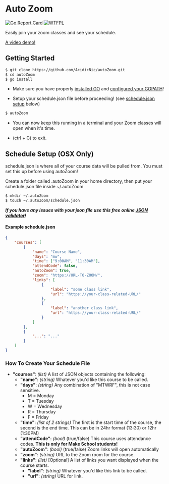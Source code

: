 # Auto Zoom

[![Go Report Card](https://goreportcard.com/badge/github.com/acidicnic/autoZoom)](https://goreportcard.com/report/github.com/acidicnic/autoZoom)
[![WTFPL](http://www.wtfpl.net/wp-content/uploads/2012/12/wtfpl-badge-4.png)](http://www.wtfpl.net/)


Easily join your zoom classes and see your schedule.

[A video demo!](https://www.youtube.com/watch?v=J8eeF-AAvSw)


## Getting Started
```bash
$ git clone https://github.com/AcidicNic/autoZoom.git
$ cd autoZoom
$ go install
```

- Make sure you have properly [installed GO](https://golang.org/doc/install) and [configured your GOPATH](https://github.com/golang/go/wiki/SettingGOPATH)!

- Setup your schedule.json file before proceeding! (see [schedule.json setup](#schedule-setup) below)

```bash
$ autoZoom
```

- You can now keep this running in a terminal and your Zoom classes will open when it's time.

- (ctrl + C) to exit.


## Schedule Setup (OSX Only)

schedule.json is where all of your course data will be pulled from. You must set this up before using autoZoom!

Create a folder called .autoZoom in your home directory, then put your schedule.json file inside ~/.autoZoom

```bash
$ mkdir ~/.autoZoom
$ touch ~/.autoZoom/schedule.json
```

**_If you have any issues with your json file use this free online [JSON validator](https://jsonlint.com/)!_**


#### Example schedule.json
```json
{
    "courses": [
        {
            "name": "Course Name",
            "days": "mw",
            "time": ["9:00AM", "11:30AM"],
            "attendCode": false,
            "autoZoom": true,
            "zoom": "https://URL-TO-ZOOM/",
            "links": [
                {
                    "label": "some class link",
                    "url": "https://your-class-related-URL/"
                },
                {
                    "label": "another class link",
                    "url": "https://your-class-related-URL/"
                }
            ]
        },
        {
            "...": "..."
        }
    ]
}
```

### How To Create Your Schedule File

- **"courses"**: *(list)* A list of JSON  objects containing the following:
    - **"name"**: *(string)* Whatever you'd like this course to be called.
    - **"days"**: *(string)* Any combination of "MTWRF", this is not case sensitive.
        - M = Monday
        - T = Tuesday
        - W = Wednesday
        - R = Thursday
        - F = Friday
    - **"time"**: *(list of 2 strings)* The first is the start time of the course, the second is the end time. This can be in 24hr format (13:30) or 12hr (1:30PM)
    - **"attendCode"**: *(bool)* (true/false) This course uses attendance codes. __This is only for Make School students!__
    - **"autoZoom"**: *(bool)* (true/false) Zoom links will open automatically
    - **"zoom"**: *(string)* URL to the Zoom room for the course.
    - **"links"**: *(list)* [Optional] A list of links you want displayed when the course starts.
        - **"label"**: *(string)* Whatever you'd like this link to be called.
        - **"url"**: *(string)* URL for link.
